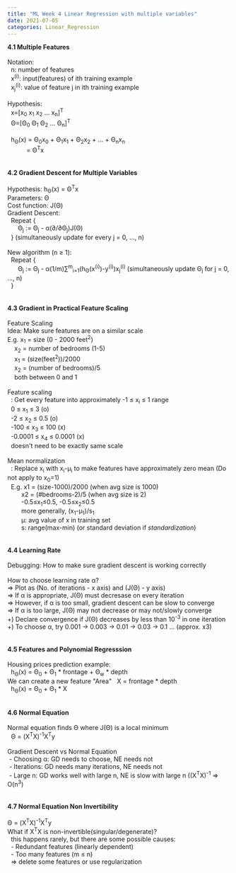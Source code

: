 ```yaml
---
title: "ML Week 4 Linear Regression with multiple variables"
date: 2021-07-05
categories: Linear_Regression
---
```

**4.1 Multiple Features**\
\
Notation:\
&nbsp; n: number of features\
&nbsp; x<sup>(i)</sup>: input(features) of ith training example\
&nbsp; x<sub>j</sub><sup>(i)</sup>: value of feature j in ith training example\
\
Hypothesis:\
&nbsp; x=[x<sub>0</sub> x<sub>1</sub> x<sub>2</sub> ... x<sub>n</sub>]<sup>T</sup>\
&nbsp; Θ=[Θ<sub>0</sub> Θ<sub>1</sub> Θ<sub>2</sub> ... Θ<sub>n</sub>]<sup>T</sup>\
\
&nbsp; h<sub>Θ</sub>(x) = Θ<sub>0</sub>x<sub>0</sub> + Θ<sub>1</sub>x<sub>1</sub> + Θ<sub>2</sub>x<sub>2</sub> + ... + Θ<sub>n</sub>x<sub>n</sub>\
&nbsp; &nbsp; &nbsp; &nbsp; &nbsp; &nbsp;= Θ<sup>T</sup>x\
\
\
**4.2 Gradient Descent for Multiple Variables**\
\
Hypothesis: h<sub>Θ</sub>(x) = Θ<sup>T</sup>x\
Parameters: Θ\
Cost function: J(Θ)\
Gradient Descent:\
&nbsp; Repeat {\
&nbsp; &nbsp; &nbsp; Θ<sub>j</sub> := Θ<sub>j</sub> - α(∂/∂Θ<sub>j</sub>)J(Θ)\
&nbsp; } (simultaneously update for every j = 0, ..., n)\
\
New algorithm (n ≥ 1):\
&nbsp; Repeat {\
&nbsp; &nbsp; &nbsp; Θ<sub>j</sub> := Θ<sub>j</sub> - α(1/m)∑<sup>m</sup><sub>i=1</sub>(h<sub>Θ</sub>(x<sup>(i)</sup>)-y<sup>(i)</sup>)x<sub>j</sub><sup>(i)</sup> (simultaneously update Θ<sub>j</sub> for j = 0, ..., n)\
&nbsp; }\
\
\
**4.3 Gradient in Practical Feature Scaling**\
\
Feature Scaling\
Idea: Make sure features are on a similar scale\
E.g. x<sub>1</sub> = size (0 - 2000 feet<sup>2</sup>)\
&nbsp; &nbsp; x<sub>2</sub> = number of bedrooms (1-5)\
&nbsp; &nbsp; x<sub>1</sub> = (size(feet<sup>2</sup>))/2000\
&nbsp; &nbsp; x<sub>2</sub> = (number of bedrooms)/5\
&nbsp; &nbsp; both between 0 and 1\
\
Feature scaling\
&nbsp; : Get every feature into approximately -1 ≤ x<sub>i</sub> ≤ 1 range\
&nbsp; 0 ≤ x<sub>1</sub> ≤ 3 (o)\
&nbsp; -2 ≤ x<sub>2</sub> ≤ 0.5 (o)\
&nbsp; -100 ≤ x<sub>3</sub> ≤ 100 (x)\
&nbsp; -0.0001 ≤ x<sub>4</sub> ≤ 0.0001 (x)\
&nbsp; doesn't need to be exactly same scale\
\
Mean normalization\
&nbsp; : Replace x<sub>i</sub> with x<sub>i</sub>-μ<sub>i</sub> to make features have approximately zero mean (Do not apply to x<sub>0</sub>=1)\
&nbsp; E.g. x1 = (size-1000)/2000 (when avg size is 1000)\
&nbsp; &nbsp; &nbsp; &nbsp; x2 = (#bedrooms-2)/5 (when avg size is 2)\
&nbsp; &nbsp; &nbsp; &nbsp; -0.5≤x<sub>1</sub>≤0.5, -0.5≤x<sub>2</sub>≤0.5\
&nbsp; &nbsp; &nbsp; &nbsp; more generally, (x<sub>1</sub>-μ<sub>1</sub>)/s<sub>1</sub>\
&nbsp; &nbsp; &nbsp; &nbsp; μ: avg value of x in training set\
&nbsp; &nbsp; &nbsp; &nbsp; s: range(max-min) (or standard deviation if *standardization*)\
\
\
**4.4 Learning Rate**\
\
Debugging: How to make sure gradient descent is working correctly\
\
How to choose learning rate α?\
=> Plot as (No. of iterations - x axis) and (J(Θ) - y axis)\
=> If α is appropriate, J(Θ) must decresase on every iteration\
=> However, if α is too small, gradient descent can be slow to converge\
=> If α is too large, J(Θ) may not decrease or may not/slowly converge\
+) Declare convergence if J(Θ) decreases by less than 10<sup>-3</sup> in one iteration\
+) To choose α, try 0.001 -> 0.003 -> 0.01 -> 0.03 -> 0.1 ... (approx. x3)\
\
\
**4.5 Features and Polynomial Regresssion**\
\
Housing prices prediction example:\
&nbsp; h<sub>Θ</sub>(x) = Θ<sub>0</sub> + Θ<sub>1</sub> * frontage + Θ<sub>w</sub> * depth\
We can create a new feature "Area"
&nbsp; X = frontage * depth\
&nbsp; h<sub>Θ</sub>(x) = Θ<sub>0</sub> + Θ<sub>1</sub> * X\
\
\
**4.6 Normal Equation**\
\
Normal equation finds Θ where J(Θ) is a local minimum\
&nbsp; Θ = (X<sup>T</sup>X)<sup>-1</sup>X<sup>T</sup>y\
\
Gradient Descent vs Normal Equation\
&nbsp;- Choosing α: GD needs to choose, NE needs not\
&nbsp;- Iterations: GD needs many iterations, NE needs not\
&nbsp;- Large n: GD works well with large n, NE is slow with large n ((X<sup>T</sup>X)<sup>-1</sup> => O(n<sup>3</sup>)\
\
\
**4.7 Normal Equation Non Invertibility**\
\
Θ = (X<sup>T</sup>X)<sup>-1</sup>X<sup>T</sup>y\
What if X<sup>T</sup>X is non-invertible(singular/degenerate)?\
&nbsp; this happens rarely, but there are some possible causes:\
&nbsp; - Redundant features (linearly dependent)\
&nbsp; - Too many features (m ≤ n)\
&nbsp; => delete some features or use regularization
